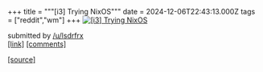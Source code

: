 +++
title = """[i3] Trying NixOS"""
date = 2024-12-06T22:43:13.000Z
tags = ["reddit","wm"]
+++
[![[i3] Trying NixOS](https://b.thumbs.redditmedia.com/OtUaglBhhwuUvjoLN6EAXDTXTKlAq5Bd81oSrmiRl2I.jpg "[i3] Trying NixOS")](https://www.reddit.com/r/unixporn/comments/1h8dx17/i3_trying_nixos/)

submitted by [/u/lsdrfrx](https://www.reddit.com/user/lsdrfrx)  
[\[link\]](https://www.reddit.com/gallery/1h8dx17) [\[comments\]](https://www.reddit.com/r/unixporn/comments/1h8dx17/i3_trying_nixos/)

[[source]](https://www.reddit.com/r/unixporn/comments/1h8dx17/i3_trying_nixos/)
